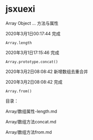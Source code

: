 # jsxuexi
Array Object ... 方法与属性


2020年3月1日00:17:44 完成


`Array.length` 

2020年3月1日17:15:46 完成

`Array.prototype.concat()`

2020年3月2日08:08:42 新增数组去重合并


2020年3月2日08:08:42 完成

`Array.from()`

目录：

Array/数组属性-length.md

Array/数组方法concat.md

Array/数组方法from.md